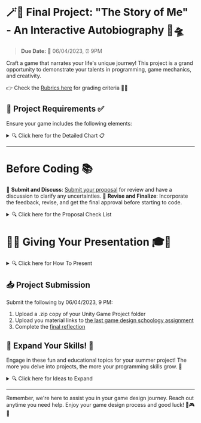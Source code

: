 # 🪄🔮 Final Project: "The Story of Me" - An Interactive Autobiography 🚀🛸 

> **Due Date:** 📅 06/04/2023, ⏰ 9PM 

Craft a game that narrates your life's unique journey! This project is a grand opportunity to demonstrate your talents in programming, game mechanics, and creativity.

👉 Check the [Rubrics here](#) for grading criteria 🎯📜

## 📝 Project Requirements ✅ 

Ensure your game includes the following elements:

<details>
<summary>🔍 Click here for the Detailed Chart 📋</summary>

| Requirement      | Description |
| ---------------- | ----------- |
| 📖 Personal Story | Your game should depict your unique personal journey. |
| 🏆 Win Condition & Challenges | Craft a winning condition for players and incorporate challenges. |
| 🎆 Immersive Game Environment | Use a mix of sounds, lighting, and assets to build a rich gaming environment. |
| 👁️ First-Person Controller | Players should navigate the game in a first-person view. |
| 💥 Collision Detection | Actions or events should be triggered when the player interacts with in-game objects. |
| 🌌 Player Boundaries | Design the game such that the player cannot leave the game environment. |
| 🛸 Raycasting and Prefabs | Utilize these to improve gameplay mechanics. |
| 🖥️ Interactive GUI Elements | Use GUI for better player interaction. |
| 💾 Data Persistence | Use PlayerPrefs or equivalent to retain game data between different scenes. |
| 🌃 Multiple Scenes | The game should include at least two different scenes. |
</details>

---

# Before Coding 📚

📨 **Submit and Discuss**: [Submit your proposal](#) for review and have a discussion to clarify any uncertainties.
🔄 **Revise and Finalize**: Incorporate the feedback, revise, and get the final approval before starting to code.

<details>
<summary>🔍 Click here for the Proposal Check List</summary>

1. 🎩 **Understand the Problem**: What are the project requirements.
2. 📝 **Project Proposal**: Write a proposal containing:
   - 👤 **Student Information**: Your name and relevant details.
   - 📛 **Project Title**: Clearly define your project title.
   - 📚 **Story Line**: Discuss how storytelling elements will be used in your game.
   - 🎮 **Game Description**: Provide a brief description of your game and its objectives.
   - 📅 **Timeline**: Draft a feasible timeline for project phases.
</details>

# 🎉🔮  Giving Your Presentation 🎓🚀

<details>
<summary>🔍 Click here for How To Present</summary>

1. 👋 **Introduction**: Begin by introducing yourself and your game.
2. 🎮 **Game Mechanics & Unity Features**: Discuss the key game mechanics and Unity features used in your project.
3. 🕹️ **Gameplay Walkthrough**: Demonstrate the main gameplay elements and features.
4. 💥 **Challenges & Solutions**: Share any hurdles faced during the development process and how you resolved them.
5. 💬 **Engage Your Audience**: Encourage interaction and engagement from your audience during the presentation.
6. 📚 **Summary & Key Takeaways**: Conclude with a summary of your project and the key takeaways.
7. 🎤 **Preparation**: Anticipate potential questions and prepare clear and informative responses.
</details>

## 📥 Project Submission 

Submit the following by 06/04/2023, 9 PM:

1. Upload a .zip copy of your Unity Game Project folder
2. Upload you material links to [the last game design schoology assignment](#)
3. Complete the [final reflection](#)

## 🌠 Expand Your Skills! 📘

Engage in these fun and educational topics for your summer project! The more you delve into projects, the more your programming skills grow. 🌱

<details>
<summary>🔍 Click here for Ideas to Expand </summary>

- [Unity Particle Systems](https://learn.unity.com/tutorial/unity-particle-systems) 💫: Master creating captivating visual effects using particle systems in Unity.
- [Unity Audio](https://learn.unity.com/tutorial/unity-audio) 🎵: Understand how to incorporate sound effects, background music, and interactive audio into your game.
- [2D Games in Unity](https://learn.unity.com/tutorial/2d-games-in-unity) 🪄🔮: Dive into creating 2D games and learn about sprite animations, collision detection, and level building.
- [Unity Tilemaps](https://learn.unity.com/tutorial/unity-tilemaps) 🧙‍♀️🔲: Learn how to use Unity's Tilemap feature to design appealing 2D game levels.
- [Unity Animations](https://learn.unity.com/tutorial/unity-animations) 🚀🛸: Get a grasp of animating characters, objects, and UI elements in Unity.
- [VR Development with Oculus and Unity](https://learn.unity.com/tutorial/vr-development-with-oculus-and-unity) 🥽🌐: Step into the world of VR game development with Unity and Oculus.
</details>

---

Remember, we're here to assist you in your game design journey. Reach out anytime you need help. Enjoy your game design process and good luck! 🚀🎮💡
